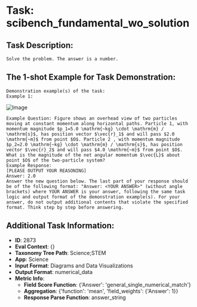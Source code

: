 # Task: scibench_fundamental_wo_solution

## Task Description:

```
Solve the problem. The answer is a number.
```

## The 1-shot Example for Task Demonstration:

```
Demonstration example(s) of the task:
Example 1:
```

![Image](1.png)

```
Example Question: Figure shows an overhead view of two particles moving at constant momentum along horizontal paths. Particle 1, with momentum magnitude $p_1=5.0 \mathrm{~kg} \cdot \mathrm{m} / \mathrm{s}$, has position vector $\vec{r}_1$ and will pass $2.0 \mathrm{~m}$ from point $O$. Particle 2 , with momentum magnitude $p_2=2.0 \mathrm{~kg} \cdot \mathrm{m} / \mathrm{s}$, has position vector $\vec{r}_2$ and will pass $4.0 \mathrm{~m}$ from point $O$. What is the magnitude of the net angular momentum $\vec{L}$ about point $O$ of the two-particle system?
Example Response:
[PLEASE OUTPUT YOUR REASONING]
Answer: 2.0
Answer the new question below. The last part of your response should be of the following format: "Answer: <YOUR ANSWER>" (without angle brackets) where YOUR ANSWER is your answer, following the same task logic and output format of the demonstration example(s). For your answer, do not output additional contents that violate the specified format. Think step by step before answering.
```

## Additional Task Information:

- **ID**: 2873
- **Eval Context**: {}
- **Taxonomy Tree Path**: Science;STEM
- **App**: Science
- **Input Format**: Diagrams and Data Visualizations
- **Output Format**: numerical_data
- **Metric Info**:
  - **Field Score Function**: {'Answer': 'general_single_numerical_match'}
  - **Aggregation**: {'function': 'mean', 'field_weights': {'Answer': 1}}
  - **Response Parse Function**: answer_string
